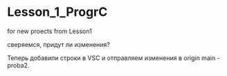 # Lesson_1_ProgrC

for new proects from Lesson1

сверяемся, придут ли изменения?

Теперь добавили строки в VSC и отправляем изменения в origin main -proba2.

